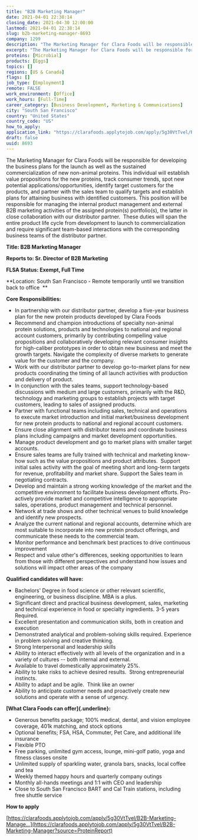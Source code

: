```yaml
---
title: "B2B Marketing Manager"
date: 2021-04-01 22:38:14
closing_date: 2021-04-30 12:00:00
lastmod: 2021-04-01 22:38:14
slug: b2b-marketing-manager-8693
company: 1299
description: "The Marketing Manager for Clara Foods will be responsible for developing the business plans for the launch as well as the sustained commercialization of new non-animal proteins. This individual will establish value propositions for the new proteins, track consumer trends, spot new potential applications/opportunities, identify target customers for the products, and partner with the sales team to qualify targets and establish plans for attaining business with identified customers."
excerpt: "The Marketing Manager for Clara Foods will be responsible for developing the business plans for the launch as well as the sustained commercialization of new non-animal proteins. This individual will establish value propositions for the new proteins, track consumer trends, spot new potential applications/opportunities, identify target customers for the products, and partner with the sales team to qualify targets and establish plans for attaining business with identified customers."
proteins: [Microbial]
products: [Eggs]
topics: []
regions: [US & Canada]
flags: []
job_type: [Employment]
remote: FALSE
work_environment: [Office]
work_hours: [Full-Time]
career_category: [Business Development, Marketing & Communications]
city: "South San Francisco"
country: "United States"
country_code: "US"
how_to_apply: 
application_link: "https://clarafoods.applytojob.com/apply/5g30VtTvel/B2B-Marketing-Manager?source=ProteinReport"
draft: false
uuid: 8693
---
```

The Marketing Manager for Clara Foods will be responsible for developing
the business plans for the launch as well as the sustained
commercialization of new non-animal proteins. This individual will
establish value propositions for the new proteins, track consumer
trends, spot new potential applications/opportunities, identify target
customers for the products, and partner with the sales team to qualify
targets and establish plans for attaining business with identified
customers. This position will be responsible for managing the internal
product management and external B2B marketing activities of the assigned
protein(s) portfolio(s), the latter in close collaboration with our
distributor partner.  These duties will span the entire product life
cycle from development to launch to commercialization and require
significant team-based interactions with the corresponding business
teams of the distributor partner. 

**Title: B2B Marketing Manager**

**Reports to: Sr. Director of B2B Marketing**

**FLSA Status: Exempt, Full Time**

**Location: South San Francisco - Remote temporarily until we transition
back to office  **

**Core Responsibilities:**

-   In partnership with our distributor partner, develop a five-year
    business plan for the new protein products developed by Clara Foods
-   Recommend and champion introductions of specialty non-animal protein
    solutions, products and technologies to national and regional
    account customers, primarily by contributing compelling value
    propositions and collaboratively developing relevant consumer
    insights for high-caliber prototypes in order to obtain new business
    and meet the growth targets. Navigate the complexity of diverse
    markets to generate value for the customer and the company.
-   Work with our distributor partner to develop go-to-market plans for
    new products coordinating the timing of all launch activities with
    production and delivery of product.
-   In conjunction with the sales teams, support technology-based
    discussions with medium and large customers, primarily with the R&D,
    technology and marketing groups to establish projects with target
    customers, leading to sales of assigned products.
-   Partner with functional teams including sales, technical and
    operations to execute market introduction and initial
    market/business development for new protein products to national and
    regional account customers.
-   Ensure close alignment with distributor teams and coordinate
    business plans including campaigns and market development
    opportunities.
-   Manage product development and go to market plans with smaller
    target accounts.
-   Ensure sales teams are fully trained with technical and marketing
    know-how such as the value propositions and product attributes. 
    Support initial sales activity with the goal of meeting short and
    long-term targets for revenue, profitability and market share.
    Support the Sales team in negotiating contracts.
-   Develop and maintain a strong working knowledge of the market and
    the competitive environment to facilitate business development
    efforts. Pro-actively provide market and competitive intelligence to
    appropriate sales, operations, product management and technical
    personnel.
-   Network at trade shows and other technical venues to build knowledge
    and identify new prospects.
-   Analyze the current national and regional accounts, determine which
    are most suitable to incorporate into new protein product offerings,
    and communicate these needs to the commercial team.
-   Monitor performance and benchmark best practices to drive continuous
    improvement
-   Respect and value other's differences, seeking opportunities to
    learn from those with different perspectives and understand how
    issues and solutions will impact other areas of the company

**Qualified candidates will have:**

-   Bachelors' Degree in food science or other relevant scientific,
    engineering, or business discipline. MBA is a plus.
-   Significant direct and practical business development, sales,
    marketing and technical experience in food or specialty ingredients.
    3-5 years Required. 
-   Excellent presentation and communication skills, both in creation
    and execution
-   Demonstrated analytical and problem-solving skills required.
    Experience in problem solving and creative thinking.
-   Strong Interpersonal and leadership skills
-   Ability to interact effectively with all levels of the organization
    and in a variety of cultures -- both internal and external.
-   Available to travel domestically approximately 25%.
-   Ability to take risks to achieve desired results.  Strong
    entrepreneurial instincts. 
-   Ability to adapt and be agile.  Think like an owner 
-   Ability to anticipate customer needs and proactively create new
    solutions and operate with a sense of urgency. 

**[What Clara Foods can offer]{.underline}:**

-   Generous benefits package; 100% medical, dental, and vision employee
    coverage, 401k matching, and stock options
-   Optional benefits; FSA, HSA, Commuter, Pet Care, and additional life
    insurance
-   Flexible PTO
-   Free parking, unlimited gym access, lounge, mini-golf patio, yoga
    and fitness classes onsite
-   Unlimited supply of sparkling water, granola bars, snacks, local
    coffee and tea
-   Weekly themed happy hours and quarterly company outings
-   Monthly all-hands meetings and 1:1 with CEO and leadership
-   Close to South San Francisco BART and Cal Train stations, including
    free shuttle service


**How to apply**


[https://clarafoods.applytojob.com/apply/5g30VtTvel/B2B-Marketing-Manage...](https://clarafoods.applytojob.com/apply/5g30VtTvel/B2B-Marketing-Manager?source=ProteinReport)

